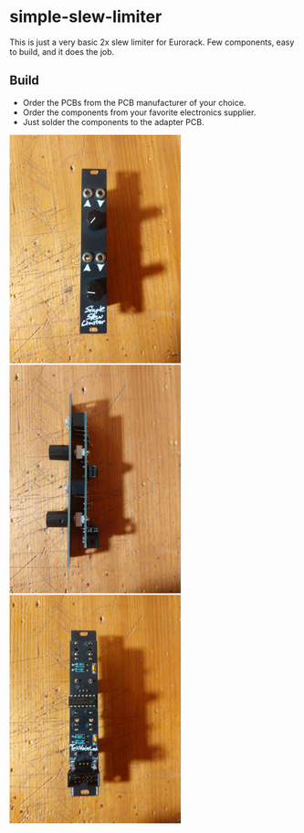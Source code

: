 # simple-slew-limiter
This is just a very basic 2x slew limiter for Eurorack.
Few components, easy to build, and it does the job.

## Build
- Order the PCBs from the PCB manufacturer of your choice.
- Order the components from your favorite electronics supplier.
- Just solder the components to the adapter PCB.

<img src="Images/front.jpeg" width="300">
<img src="Images/side.jpeg" width="300">
<img src="Images/back.jpeg" width="300">

